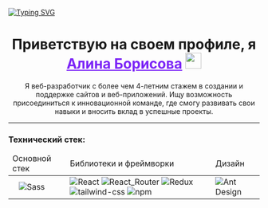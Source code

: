 <a href="https://git.io/typing-svg"><img src="https://readme-typing-svg.demolab.com?font=Fira+Code&weight=500&size=48&pause=1000&color=7C25F7&background=B3FF9900&center=true&vCenter=true&width=1000&height=62&lines=%3Ch1%3EHello%2C+world!%3C%2Fh1%3E" alt="Typing SVG" /></a>

<h1 align="center">Приветствую на своем профиле, я <a href="" target="_blank" style="color:#7C25F7FF">Алина Борисова</a> 
  <img src="https://github.com/blackcater/blackcater/raw/main/images/Hi.gif" height="32"/>
</h1>
<p align="center">Я веб-разработчик с более чем 4-летним стажем в создании и поддержке сайтов и веб-приложений. Ищу возможность присоединиться к инновационной команде, где смогу развивать свои навыки и вносить вклад в успешные проекты.</p>
<hr>
<h3>Технический стек:</h3>
<table>
  <thead>
    <tr>
      <td>Основной стек</td>
      <td>Библиотеки и фреймворки</td>
      <td>Дизайн</td>
    </tr>
  </thead>
  <tbody>
    <tr>
      <td>
        <img src="" alt="">
        <img src="" alt="">
        <img src="https://img.shields.io/badge/Vite-B73BFE?style=for-the-badge&logo=vite&logoColor=FFD62E" alt="">
        <img src="https://img.shields.io/badge/Sass-CC6699?style=for-the-badge&logo=sass&logoColor=white" alt="Sass">
      </td>
      <td>
        <img src="https://img.shields.io/badge/React-20232A?style=for-the-badge&logo=react&logoColor=61DAFB" alt="React">
        <img src="https://img.shields.io/badge/React_Router-CA4245?style=for-the-badge&logo=react-router&logoColor=white" alt="React_Router">
        <img src="https://img.shields.io/badge/Redux-593D88?style=for-the-badge&logo=redux&logoColor=white" alt="Redux">
        <img src="https://img.shields.io/badge/Tailwind_CSS-38B2AC?style=for-the-badge&logo=tailwind-css&logoColor=white" alt="tailwind-css">
        <img src="https://img.shields.io/badge/npm-CB3837?style=for-the-badge&logo=npm&logoColor=white" alt="npm">
      </td> 
      <td>
        <img src="https://img.shields.io/badge/Ant%20Design-1890FF?style=for-the-badge&logo=antdesign&logoColor=white" alt="Ant Design">
      </td>
    </tr>
  </tbody>
</table>
